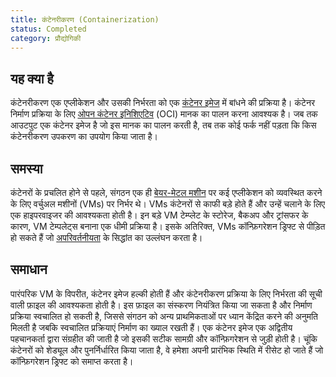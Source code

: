 ```yaml
---
title: कंटेनरीकरण (Containerization)
status: Completed
category: प्रौद्योगिकी
---
```


## यह क्या है 

कंटेनरीकरण एक एप्लीकेशन और उसकी निर्भरता को एक [कंटेनर इमेज](/container-image/) में बांधने की प्रक्रिया है। कंटेनर निर्माण प्रक्रिया के लिए [ओपन कंटेनर इनिशिएटिव](https://opencontainers.org) (OCI) मानक का पालन करना आवश्यक है। जब तक आउटपुट एक कंटेनर इमेज है जो इस मानक का पालन करती है, तब तक कोई फर्क नहीं पड़ता कि किस कंटेनरीकरण उपकरण का उपयोग किया जाता है।

## समस्या  

कंटेनरों के प्रचलित होने से पहले, संगठन एक ही [बेयर-मेटल मशीन](/bare_metal_machine/) पर कई एप्लीकेशन को व्यवस्थित करने के लिए वर्चुअल मशीनों (VMs) पर निर्भर थे। VMs कंटेनरों से काफी बड़े होते हैं और उन्हें चलाने के लिए एक हाइपरवाइजर की आवश्यकता होती है। इन बड़े VM टेम्प्लेट के स्टोरेज, बैकअप और ट्रांसफर के कारण, VM टेम्पलेट्स बनाना एक धीमी प्रक्रिया है। इसके अतिरिक्त, VMs कॉन्फ़िगरेशन ड्रिफ्ट से पीड़ित हो सकते हैं जो [अपरिवर्तनीयता](/immutable_infrastructure/) के सिद्धांत का उल्लंघन करता है।

## समाधान 

पारंपरिक VM के विपरीत, कंटेनर इमेज हल्की होती हैं और कंटेनरीकरण प्रक्रिया के लिए निर्भरता की सूची वाली फ़ाइल की आवश्यकता होती है। इस फ़ाइल का संस्करण नियंत्रित किया जा सकता है और निर्माण प्रक्रिया स्वचालित हो सकती है, जिससे संगठन को अन्य प्राथमिकताओं पर ध्यान केंद्रित करने की अनुमति मिलती है जबकि स्वचालित प्रक्रियाएं निर्माण का ख्याल रखती हैं। एक कंटेनर इमेज एक अद्वितीय पहचानकर्ता द्वारा संग्रहीत की जाती है जो इसकी सटीक सामग्री और कॉन्फ़िगरेशन से जुड़ी होती है। चूंकि कंटेनरों को शेड्यूल और पुनर्निर्धारित किया जाता है, वे हमेशा अपनी प्रारंभिक स्थिति में रीसेट हो जाते हैं जो कॉन्फ़िगरेशन ड्रिफ्ट को समाप्त करता है।

